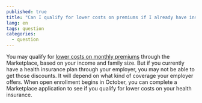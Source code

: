 ```yaml
---
published: true
title: "Can I qualify for lower costs on premiums if I already have insurance?"
lang: en
tags: question
categories:
  - question
---
```


You may qualify for [lower costs on monthly premiums](/how-can-i-save-money-on-marketplace-coverage) through the Marketplace, based on your income and family size. But if you currently have a health insurance plan through your employer, you may not be able to get those discounts. It will depend on what kind of coverage your employer offers. When open enrollment begins in October, you can complete a Marketplace application to see if you qualify for lower costs on your health insurance.
